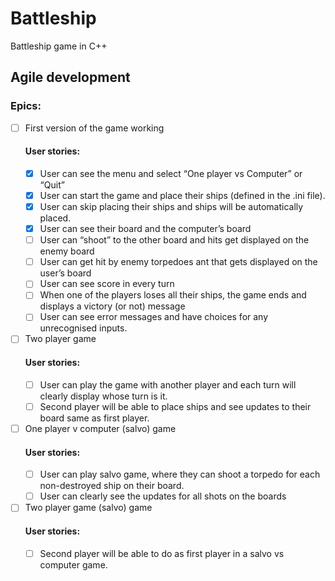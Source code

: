 # Battleship
Battleship game in C++

## Agile development

### Epics:
- [ ] First version of the game working
  #### User stories:
  - [x] User can see the menu and select “One player vs Computer” or “Quit”
  - [x] User can start the game and place their ships (defined in the .ini file).
  - [x] User can skip placing their ships and ships will be automatically placed.
  - [x] User can see their board and the computer’s board 
  - [ ] User can “shoot” to the other board and hits get displayed on the enemy board
  - [ ] User can get hit by enemy torpedoes ant that gets displayed on the user’s board
  - [ ] User can see score in every turn
  - [ ] When one of the players loses all their ships, the game ends and displays a victory (or not) message
  - [ ] User can see error messages and have choices for any unrecognised inputs.
- [ ] Two player game
  #### User stories:
  - [ ] User can play the game with another player and each turn will clearly display whose turn is it.
  - [ ] Second player will be able to place ships and see updates to their board same as first player.
- [ ] One player v computer (salvo) game
  #### User stories:
  - [ ] User can play salvo game, where they can shoot a torpedo for each non-destroyed ship on their board.
  - [ ] User can clearly see the updates for all shots on the boards 
- [ ] Two player game (salvo) game
  #### User stories:
  - [ ] Second player will be able to do as first player in a salvo vs computer game.
